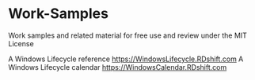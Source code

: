 # Work-Samples
Work samples and related material for free use and review under the MIT License

A Windows Lifecycle reference
  https://WindowsLifecycle.RDshift.com
A Windows Lifecycle calendar
  https://WindowsCalendar.RDshift.com

